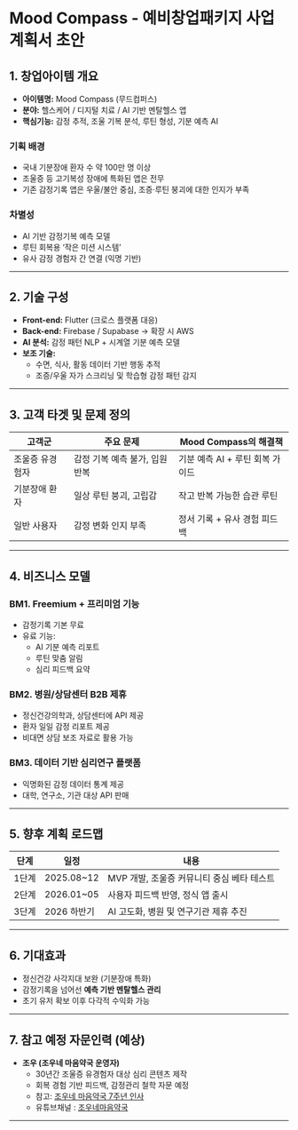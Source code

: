 # Mood Compass - 예비창업패키지 사업계획서 초안

## 1. 창업아이템 개요

- **아이템명:** Mood Compass (무드컴퍼스)  
- **분야:** 헬스케어 / 디지털 치료 / AI 기반 멘탈헬스 앱  
- **핵심기능:** 감정 추적, 조울 기복 분석, 루틴 형성, 기분 예측 AI  

### 기획 배경
- 국내 기분장애 환자 수 약 100만 명 이상  
- 조울증 등 고기복성 장애에 특화된 앱은 전무  
- 기존 감정기록 앱은 우울/불안 중심, 조증·루틴 붕괴에 대한 인지가 부족  

### 차별성
- AI 기반 감정기복 예측 모델  
- 루틴 회복용 ‘작은 미션 시스템’  
- 유사 감정 경험자 간 연결 (익명 기반)  

---

## 2. 기술 구성

- **Front-end:** Flutter (크로스 플랫폼 대응)  
- **Back-end:** Firebase / Supabase → 확장 시 AWS  
- **AI 분석:** 감정 패턴 NLP + 시계열 기분 예측 모델  
- **보조 기술:**  
  - 수면, 식사, 활동 데이터 기반 행동 추적  
  - 조증/우울 자가 스크리닝 및 학습형 감정 패턴 감지  

---

## 3. 고객 타겟 및 문제 정의

| 고객군         | 주요 문제                       | Mood Compass의 해결책               |
|----------------|--------------------------------|--------------------------------------|
| 조울증 유경험자 | 감정 기복 예측 불가, 입원 반복 | 기분 예측 AI + 루틴 회복 가이드     |
| 기분장애 환자   | 일상 루틴 붕괴, 고립감         | 작고 반복 가능한 습관 루틴          |
| 일반 사용자     | 감정 변화 인지 부족            | 정서 기록 + 유사 경험 피드백        |

---

## 4. 비즈니스 모델

### BM1. Freemium + 프리미엄 기능
- 감정기록 기본 무료  
- 유료 기능:
  - AI 기분 예측 리포트
  - 루틴 맞춤 알림
  - 심리 피드백 요약

### BM2. 병원/상담센터 B2B 제휴
- 정신건강의학과, 상담센터에 API 제공  
- 환자 일일 감정 리포트 제공  
- 비대면 상담 보조 자료로 활용 가능  

### BM3. 데이터 기반 심리연구 플랫폼
- 익명화된 감정 데이터 통계 제공  
- 대학, 연구소, 기관 대상 API 판매  

---

## 5. 향후 계획 로드맵

| 단계     | 일정           | 내용                                      |
|----------|----------------|-------------------------------------------|
| 1단계    | 2025.08~12     | MVP 개발, 조울증 커뮤니티 중심 베타 테스트 |
| 2단계    | 2026.01~05     | 사용자 피드백 반영, 정식 앱 출시          |
| 3단계    | 2026 하반기    | AI 고도화, 병원 및 연구기관 제휴 추진     |

---

## 6. 기대효과

- 정신건강 사각지대 보완 (기분장애 특화)  
- 감정기록을 넘어선 **예측 기반 멘탈헬스 관리**  
- 초기 유저 확보 이후 다각적 수익화 가능  

---

## 7. 참고 예정 자문인력 (예상)

- **조우 (조우네 마음약국 운영자)**  
  - 30년간 조울증 유경험자 대상 심리 콘텐츠 제작  
  - 회복 경험 기반 피드백, 감정관리 철학 자문 예정  
  - 참고: [조우네 마음약국 7주년 인사](https://maily.so/jowoo/posts/w6ov6qv3zk5)
  - 유튜브채널 : [조우네마음약국](https://www.youtube.com/channel/UCUxmgtFk6xEoMz6OVqNIgxA)
---
